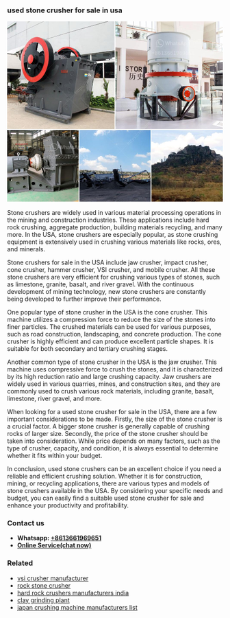 <h3>used stone crusher for sale in usa</h3><img src='1708499088.jpg' alt=''><p>Stone crushers are widely used in various material processing operations in the mining and construction industries. These applications include hard rock crushing, aggregate production, building materials recycling, and many more. In the USA, stone crushers are especially popular, as stone crushing equipment is extensively used in crushing various materials like rocks, ores, and minerals.</p><p>Stone crushers for sale in the USA include jaw crusher, impact crusher, cone crusher, hammer crusher, VSI crusher, and mobile crusher. All these stone crushers are very efficient for crushing various types of stones, such as limestone, granite, basalt, and river gravel. With the continuous development of mining technology, new stone crushers are constantly being developed to further improve their performance.</p><p>One popular type of stone crusher in the USA is the cone crusher. This machine utilizes a compression force to reduce the size of the stones into finer particles. The crushed materials can be used for various purposes, such as road construction, landscaping, and concrete production. The cone crusher is highly efficient and can produce excellent particle shapes. It is suitable for both secondary and tertiary crushing stages.</p><p>Another common type of stone crusher in the USA is the jaw crusher. This machine uses compressive force to crush the stones, and it is characterized by its high reduction ratio and large crushing capacity. Jaw crushers are widely used in various quarries, mines, and construction sites, and they are commonly used to crush various rock materials, including granite, basalt, limestone, river gravel, and more.</p><p>When looking for a used stone crusher for sale in the USA, there are a few important considerations to be made. Firstly, the size of the stone crusher is a crucial factor. A bigger stone crusher is generally capable of crushing rocks of larger size. Secondly, the price of the stone crusher should be taken into consideration. While price depends on many factors, such as the type of crusher, capacity, and condition, it is always essential to determine whether it fits within your budget.</p><p>In conclusion, used stone crushers can be an excellent choice if you need a reliable and efficient crushing solution. Whether it is for construction, mining, or recycling applications, there are various types and models of stone crushers available in the USA. By considering your specific needs and budget, you can easily find a suitable used stone crusher for sale and enhance your productivity and profitability.</p><h3>Contact us</h3><ul><li><strong>Whatsapp:&nbsp;<a href="https://wa.me/8613661969651">+8613661969651</a></strong></li><li><a href="https://swt.shibang-china.com/?git&amp;zhl&amp;used stone crusher for sale in usa"><strong>Online Service(chat now)</strong></a></li></ul><h3>Related</h3><ul><li><a href='vsi crusher manufacturer.md'>vsi crusher manufacturer</a></li><li><a href='rock stone crusher.md'>rock stone crusher</a></li><li><a href='hard rock crushers manufacturers india.md'>hard rock crushers manufacturers india</a></li><li><a href='clay grinding plant.md'>clay grinding plant</a></li><li><a href='japan crushing machine manufacturers list.md'>japan crushing machine manufacturers list</a></li></ul>